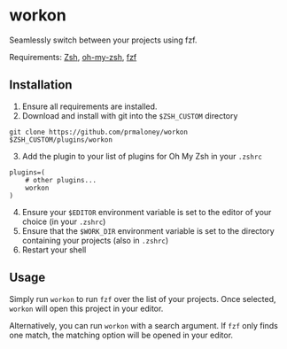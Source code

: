 # workon

Seamlessly switch between your projects using fzf. 

Requirements: [Zsh](https://www.zsh.org/), [oh-my-zsh](https://ohmyz.sh/),
[fzf](https://github.com/junegunn/fzf)

## Installation

1. Ensure all requirements are installed.
2. Download and install with git into the `$ZSH_CUSTOM` directory 
```
git clone https://github.com/prmaloney/workon $ZSH_CUSTOM/plugins/workon
```
3. Add the plugin to your list of plugins for Oh My Zsh in your `.zshrc`
```
plugins=( 
    # other plugins...
    workon
)
```
4. Ensure your `$EDITOR` environment variable is set to the editor of your
   choice (in your `.zshrc`)
5. Ensure that the `$WORK_DIR` environment variable is set to the directory
   containing your projects (also in `.zshrc`)
6. Restart your shell

## Usage
Simply run `workon` to run `fzf` over the list of your projects. Once selected,
`workon` will open this project in your editor.

Alternatively, you can run `workon` with a search argument. If `fzf` only finds
one match, the matching option will be opened in your editor. 

